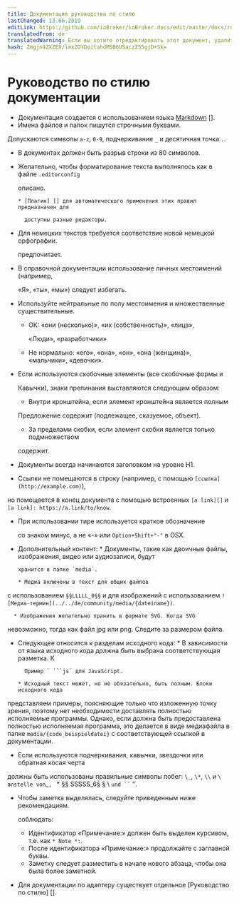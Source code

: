 ```yaml
---
title: Документация руководства по стилю
lastChanged: 13.06.2019
editLink: https://github.com/ioBroker/ioBroker.docs/edit/master/docs/ru/community/styleguidedoc.md
translatedFrom: de
translatedWarning: Если вы хотите отредактировать этот документ, удалите поле «translationFrom», в противном случае этот документ будет снова автоматически переведен
hash: Zmgjn4ZXZEX/lmxZOYDoitahdM5B6U5aczZS5gjD+Sk=
---
```

# Руководство по стилю документации
* Документация создается с использованием языка [Markdown] [].
* Имена файлов и папок пишутся строчными буквами.

Допускаются символы `a-z`, `0-9`, подчеркивание `_` и десятичная точка `.`.

* В документах должен быть разрыв строки из 80 символов.
* Желательно, чтобы форматирование текста выполнялось как в файле `.editorconfig`

  описано.

      * [Плагин] [] для автоматического применения этих правил предназначен для

        доступны разные редакторы.

* Для немецких текстов требуется соответствие новой немецкой орфографии.

  предпочитает.

* В справочной документации использование личных местоимений (например,

  «Я», «ты», «мы») следует избегать.

* Используйте нейтральные по полу местоимения и множественные существительные.
    * ОК: «они (несколько)», «их (собственность)», «лица»,

      «Люди», «разработчики»

    * Не нормально: «его», «она», «он», «она (женщина)», «мальчики», «девочки».

* Если используются скобочные элементы (все скобочные формы и

  Кавычки), знаки препинания выставляются следующим образом:

    * Внутри кронштейна, если элемент кронштейна является полным

    Предложение содержит (подлежащее, сказуемое, объект).

    * За пределами скобки, если элемент скобки является только подмножеством

    содержит.

* Документы всегда начинаются заголовком на уровне H1.
* Ссылки не помещаются в строку (например, с помощью `[ссылка] (http://example.com)`),

но помещается в конец документа с помощью встроенных `[a link][]` и `[a link]: https://a.link/to/know`.

* При использовании тире используется краткое обозначение

  со знаком минус, а не «-» или `Option+Shift+"-"` в OSX.

* Дополнительный контент:
      * Документы, такие как двоичные файлы, изображения, видео или аудиозаписи, будут

      хранится в папке `media`.

      * Медиа включены в текст для общих файлов

с использованием `§§LLLLL_0§§` и для изображений с использованием `![Медиа-термин](../../de/community/media/{dateiname})`.

      * Изображения желательно хранить в формате SVG. Когда SVG

невозможно, тогда как файл jpg или png. Следите за размером файла.

* Следующее относится к разделам исходного кода:
      * В зависимости от языка исходного кода должна быть выбрана соответствующая разметка. К

        Пример ` ```js` для JavaScript.

      * Исходный текст может, но не обязательно, быть полным. Блоки исходного кода

представляем примеры, поясняющие только что изложенную точку зрения, поэтому нет необходимости доставлять полностью исполняемые программы. Однако, если должна быть предоставлена полностью исполняемая программа, это делается в виде медиафайла в папке `media/{code_beispieldatei}` с соответствующей ссылкой в документации.

* Если используются подчеркивания, кавычки, звездочки или обратная косая черта

должны быть использованы правильные символы побег: `\_`, `\*`, `\\` и ``\`` ` anstelle von `_`, ` * §§ SSSSS_6§ § \ ` und `` ` ''.

* Чтобы заметка выделялась, следуйте приведенным ниже рекомендациям.

  соблюдать:

     - Идентификатор «Примечание:» должен быть выделен курсивом, т.е. как `* Note *:`.
     - После идентификатора «Примечание:» продолжайте с заглавной буквы.
     - Заметку следует разместить в начале нового абзаца, чтобы она была более заметной.

* Для документации по адаптеру существует отдельное [Руководство по стилю] [].

[Plugin]: http://editorconfig.org/#download

[Style Guide]: https://www.iobroker.net/#de/documentation/dev/adapterdocstyleguide.md

[Markdown]: https://www.iobroker.net/#de/documentation/community/docmarkdown.md
